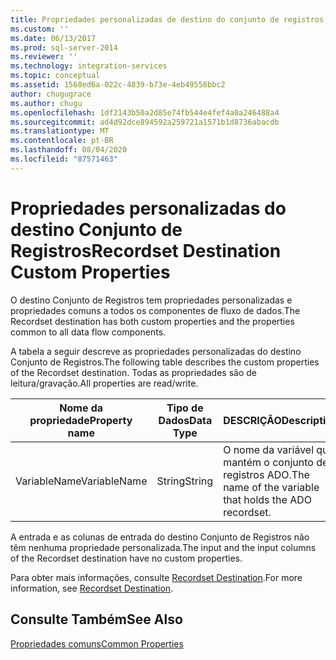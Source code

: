 ```yaml
---
title: Propriedades personalizadas de destino do conjunto de registros | Microsoft Docs
ms.custom: ''
ms.date: 06/13/2017
ms.prod: sql-server-2014
ms.reviewer: ''
ms.technology: integration-services
ms.topic: conceptual
ms.assetid: 1568ed6a-022c-4839-b73e-4eb49558bbc2
author: chugugrace
ms.author: chugu
ms.openlocfilehash: 1df2143b50a2d85e74fb544e4fef4a0a246488a4
ms.sourcegitcommit: ad4d92dce894592a259721a1571b1d8736abacdb
ms.translationtype: MT
ms.contentlocale: pt-BR
ms.lasthandoff: 08/04/2020
ms.locfileid: "87571463"
---
```

# <a name="recordset-destination-custom-properties"></a><span data-ttu-id="45c15-102">Propriedades personalizadas do destino Conjunto de Registros</span><span class="sxs-lookup"><span data-stu-id="45c15-102">Recordset Destination Custom Properties</span></span>
  <span data-ttu-id="45c15-103">O destino Conjunto de Registros tem propriedades personalizadas e propriedades comuns a todos os componentes de fluxo de dados.</span><span class="sxs-lookup"><span data-stu-id="45c15-103">The Recordset destination has both custom properties and the properties common to all data flow components.</span></span>  
  
 <span data-ttu-id="45c15-104">A tabela a seguir descreve as propriedades personalizadas do destino Conjunto de Registros.</span><span class="sxs-lookup"><span data-stu-id="45c15-104">The following table describes the custom properties of the Recordset destination.</span></span> <span data-ttu-id="45c15-105">Todas as propriedades são de leitura/gravação.</span><span class="sxs-lookup"><span data-stu-id="45c15-105">All properties are read/write.</span></span>  
  
|<span data-ttu-id="45c15-106">Nome da propriedade</span><span class="sxs-lookup"><span data-stu-id="45c15-106">Property name</span></span>|<span data-ttu-id="45c15-107">Tipo de Dados</span><span class="sxs-lookup"><span data-stu-id="45c15-107">Data Type</span></span>|<span data-ttu-id="45c15-108">DESCRIÇÃO</span><span class="sxs-lookup"><span data-stu-id="45c15-108">Description</span></span>|  
|-------------------|---------------|-----------------|  
|<span data-ttu-id="45c15-109">VariableName</span><span class="sxs-lookup"><span data-stu-id="45c15-109">VariableName</span></span>|<span data-ttu-id="45c15-110">String</span><span class="sxs-lookup"><span data-stu-id="45c15-110">String</span></span>|<span data-ttu-id="45c15-111">O nome da variável que mantém o conjunto de registros ADO.</span><span class="sxs-lookup"><span data-stu-id="45c15-111">The name of the variable that holds the ADO recordset.</span></span>|  
  
 <span data-ttu-id="45c15-112">A entrada e as colunas de entrada do destino Conjunto de Registros não têm nenhuma propriedade personalizada.</span><span class="sxs-lookup"><span data-stu-id="45c15-112">The input and the input columns of the Recordset destination have no custom properties.</span></span>  
  
 <span data-ttu-id="45c15-113">Para obter mais informações, consulte [Recordset Destination](recordset-destination.md).</span><span class="sxs-lookup"><span data-stu-id="45c15-113">For more information, see [Recordset Destination](recordset-destination.md).</span></span>  
  
## <a name="see-also"></a><span data-ttu-id="45c15-114">Consulte Também</span><span class="sxs-lookup"><span data-stu-id="45c15-114">See Also</span></span>  
 [<span data-ttu-id="45c15-115">Propriedades comuns</span><span class="sxs-lookup"><span data-stu-id="45c15-115">Common Properties</span></span>](../common-properties.md)  
  
  

